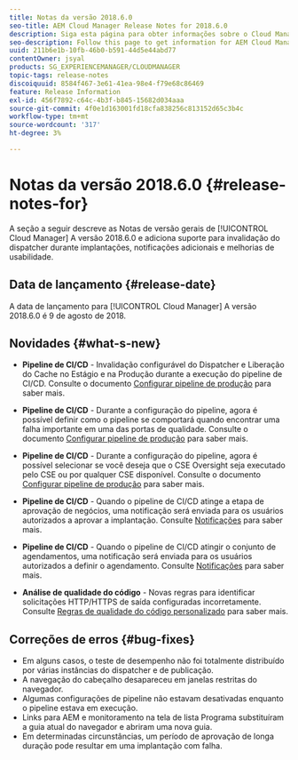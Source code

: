 ```yaml
---
title: Notas da versão 2018.6.0
seo-title: AEM Cloud Manager Release Notes for 2018.6.0
description: Siga esta página para obter informações sobre o Cloud Manager Versão 2018.6.0.
seo-description: Follow this page to get information for AEM Cloud Manager Release 2018.6.0.
uuid: 211b6e1b-10fb-46b0-b591-44d5e44abd77
contentOwner: jsyal
products: SG_EXPERIENCEMANAGER/CLOUDMANAGER
topic-tags: release-notes
discoiquuid: 8584f467-3e61-41ea-98e4-f79e68c86469
feature: Release Information
exl-id: 456f7892-c64c-4b3f-b845-15682d034aaa
source-git-commit: 4f0e1d163001fd18cfa838256c813152d65c3b4c
workflow-type: tm+mt
source-wordcount: '317'
ht-degree: 3%

---
```


# Notas da versão 2018.6.0 {#release-notes-for}

A seção a seguir descreve as Notas de versão gerais de [!UICONTROL Cloud Manager] A versão 2018.6.0 e adiciona suporte para invalidação do dispatcher durante implantações, notificações adicionais e melhorias de usabilidade.

## Data de lançamento {#release-date}

A data de lançamento para [!UICONTROL Cloud Manager] A versão 2018.6.0 é 9 de agosto de 2018.

## Novidades {#what-s-new}

* **Pipeline de CI/CD** - Invalidação configurável do Dispatcher e Liberação do Cache no Estágio e na Produção durante a execução do pipeline de CI/CD. Consulte o documento [Configurar pipeline de produção](configuring-production-pipelines.md) para saber mais.

* **Pipeline de CI/CD** - Durante a configuração do pipeline, agora é possível definir como o pipeline se comportará quando encontrar uma falha importante em uma das portas de qualidade. Consulte o documento [Configurar pipeline de produção](configuring-production-pipelines.md) para saber mais.

* **Pipeline de CI/CD** - Durante a configuração do pipeline, agora é possível selecionar se você deseja que o CSE Oversight seja executado pelo CSE ou por qualquer CSE disponível. Consulte o documento [Configurar pipeline de produção](configuring-production-pipelines.md) para saber mais.

* **Pipeline de CI/CD** - Quando o pipeline de CI/CD atinge a etapa de aprovação de negócios, uma notificação será enviada para os usuários autorizados a aprovar a implantação. Consulte [Notificações](notifications.md) para saber mais.

* **Pipeline de CI/CD** - Quando o pipeline de CI/CD atingir o conjunto de agendamentos, uma notificação será enviada para os usuários autorizados a definir o agendamento. Consulte [Notificações](notifications.md) para saber mais.

* **Análise de qualidade do código** - Novas regras para identificar solicitações HTTP/HTTPS de saída configuradas incorretamente. Consulte [Regras de qualidade do código personalizado](custom-code-quality-rules.md) para saber mais.

## Correções de erros {#bug-fixes}

* Em alguns casos, o teste de desempenho não foi totalmente distribuído por várias instâncias do dispatcher e de publicação.
* A navegação do cabeçalho desapareceu em janelas restritas do navegador.
* Algumas configurações de pipeline não estavam desativadas enquanto o pipeline estava em execução.
* Links para AEM e monitoramento na tela de lista Programa substituíram a guia atual do navegador e abriram uma nova guia.
* Em determinadas circunstâncias, um período de aprovação de longa duração pode resultar em uma implantação com falha.
